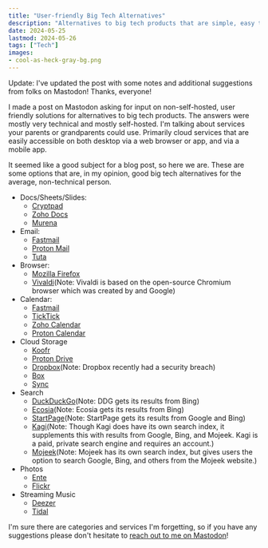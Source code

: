 ```yaml
---
title: "User-friendly Big Tech Alternatives"
description: "Alternatives to big tech products that are simple, easy to use, and not self-hosted."
date: 2024-05-25
lastmod: 2024-05-26
tags: ["Tech"]
images:
- cool-as-heck-gray-bg.png
---
```

Update: I've updated the post with some notes and additional suggestions from folks on Mastodon! Thanks, everyone!

I made a post on Mastodon asking for input on non-self-hosted, user friendly solutions for alternatives to big tech products. The answers were mostly very technical and mostly self-hosted. I'm talking about services your parents or grandparents could use. Primarily cloud services that are easily accessible on both desktop via a web browser or app, and via a mobile app.

It seemed like a good subject for a blog post, so here we are. These are some options that are, in my opinion, good big tech alternatives for the average, non-technical person. 

- Docs/Sheets/Slides:
	- [Cryptpad](https://cryptpad.fr/)
	- [Zoho Docs](https://www.zoho.com/es-xl/docs/)
	- [Murena](https://murena.com/cloud/)
- Email:
	- [Fastmail](https://fastmail.com)
	- [Proton Mail](https://proton.me/mail)
	- [Tuta](https://tuta.com/)
- Browser:
	- [Mozilla Firefox](https://www.mozilla.org/en-US/firefox/)
	- [Vivaldi](https://vivaldi.com/)(Note: Vivaldi is based on the open-source Chromium browser which was created by and Google)
- Calendar:
	- [Fastmail](https://fastmail.com)
	- [TickTick](https://ticktick.com/)
	- [Zoho Calendar](https://www.zoho.com/calendar/)
	- [Proton Calendar](https://proton.com/calendar)
- Cloud Storage
	- [Koofr](https://koofr.eu/)
	- [Proton Drive](https://proton.me/drive)
	- [Dropbox](https://www.dropbox.com/)(Note: Dropbox recently had a security breach)
	- [Box](https://www.box.com/)
	- [Sync](https://sync.com)
- Search
	- [DuckDuckGo](https://duckduckgo.com/)(Note: DDG gets its results from Bing)
	- [Ecosia](https://www.ecosia.org/)(Note: Ecosia gets its results from Bing)
	- [StartPage](https://www.startpage.com/)(Note: StartPage gets its results from Google and Bing)
	- [Kagi](https://kagi.com/)(Note: Though Kagi does have its own search index, it supplements this with results from Google, Bing, and Mojeek. Kagi is a paid, private search engine and requires an account.)
	- [Mojeek](https://mojeek.com)(Note: Mojeek has its own search index, but gives users the option to search Google, Bing, and others from the Mojeek website.)
- Photos
	- [Ente](https://ente.io/)
	- [Flickr](https://www.flickr.com/)
- Streaming Music
	- [Deezer](https://www.deezer.com/)
	- [Tidal](https://tidal.com/)

I'm sure there are categories and services I'm forgetting, so if you have any suggestions please don't hesitate to [reach out to me on Mastodon](https://dmv.community/@jcrabapple/112504897116875023)!
